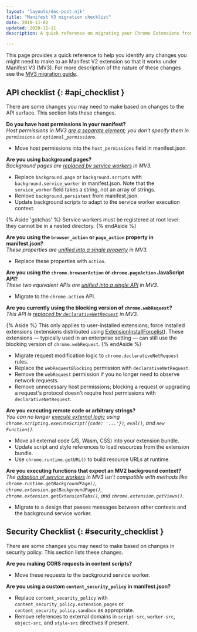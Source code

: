 ```yaml
---
layout: 'layouts/doc-post.njk'
title: "Manifest V3 migration checklist"
date: 2019-11-02
updated: 2020-11-11
description: A quick reference on migrating your Chrome Extensions from Manifest V2 to Manifest V3.

---
```


This page provides a quick reference to help you identify any changes you might need to
make to an Manifest V2 extension so that it works under Manifest V3 (MV3). For more
description of the nature of these changes see the [MV3 migration guide](/docs/extensions/mv3/intro/mv3-migration).


## API checklist {: #api_checklist }

There are some changes you may need to make based on changes to the API surface. This section lists these changes.

**Do you have host permissions in your manifest?**
<br/>
*Host permissions in MV3 [are a separate element](/docs/extensions/mv3/intro/mv3-migration#host-permissions); you don't specify them in `permissions` or `optional_permissions`.*

- Move host permissions into the `host_permissions` field in manifest.json.

**Are you using background pages?**
<br/>
*Background pages are [replaced by service workers](/docs/extensions/mv3/intro/mv3-migration#background-service-workers) in MV3.*

- Replace `background.page` or `background.scripts` with `background.service_worker` in
  manifest.json. Note that the `service_worker` field takes a string, not an array of strings.
- Remove `background.persistent` from manifest.json.
- Update background scripts to adapt to the service worker execution context.

{% Aside 'gotchas' %}
Service workers must be registered at root level: they cannot be in a nested directory.
{% endAside %}

**Are you using the `browser_action` or `page_action` property in manifest.json?**
<br/>
*These properties are [unified into a single property](/docs/extensions/mv3/intro/mv3-migration#action-api-unification) in MV3.*

- Replace these properties with `action`.

**Are you using the `chrome.browserAction` or `chrome.pageAction` JavaScript API?**
<br/>
*These two equivalent APIs are [unified into a single API](/docs/extensions/mv3/intro/mv3-migration#action-api-unification) in MV3.*
- Migrate to the `chrome.action` API.

**Are you currently using the blocking version of `chrome.webRequest`?**
<br/>
*This API is [replaced by `declarativeNetRequest`](/docs/extensions/mv3/intro/mv3-migration#modifying-network-requests) in MV3.*

{% Aside %}
This only applies to user-installed extensions; force installed extensions (extensions
distributed using
[ExtensionInstallForcelist](https://www.chromium.org/administrators/policy-list-3#ExtensionInstallForcelist)).
These extensions &mdash; typically used in an enterprise setting &mdash; can
still use the blocking version of `chrome.webRequest`. 
{% endAside %}

- Migrate request modification logic to `chrome.declarativeNetRequest` rules.
- Replace the `webRequestBlocking` permission with `declarativeNetRequest`.
- Remove the `webRequest` permission if you no longer need to observe network requests.
- Remove unnecessary host permissions; blocking a request or upgrading a request's protocol
  doesn't require host permissions with `declarativeNetRequest`.

**Are you executing remote code or arbitrary strings?**
<br/>
*You can no longer [execute external
logic](/docs/extensions/mv3/intro/mv3-migration#remotely-hosted-code) using `chrome.scripting.executeScript({code: '...'})`, `eval()`, and `new Function()`.*

- Move all external code (JS, Wasm, CSS) into your extension bundle.
- Update script and style references to load resources from the extension bundle.
- Use `chrome.runtime.getURL()` to build resource URLs at runtime.

**Are you executing functions that expect an MV2 background context?**
<br/>
*The [adoption of service workers](/docs/extensions/mv3/intro/mv3-migration#background-service-workers) in MV3 isn't compatible with 
methods like `chrome.runtime.getBackgroundPage()`,
`chrome.extension.getBackgroundPage()`, `chrome.extension.getExtensionTabs()`,
and `chrome.extension.getViews()`.*

- Migrate to a design that passes messages between other contexts and the background service worker.

## Security Checklist {: #security_checklist }

There are some changes you may need to make based on changes in security policy. This section lists these changes.

**Are you making CORS requests in content scripts?**
- Move these requests to the background service worker.

**Are you using a custom `content_security_policy` in manifest.json?**
- Replace `content_security_policy` with `content_security_policy.extension_pages`
  or `content_security_policy.sandbox` as appropriate.
- Remove references to external domains in `script-src`, `worker-src`, `object-src`, and
  `style-src` directives if present.
